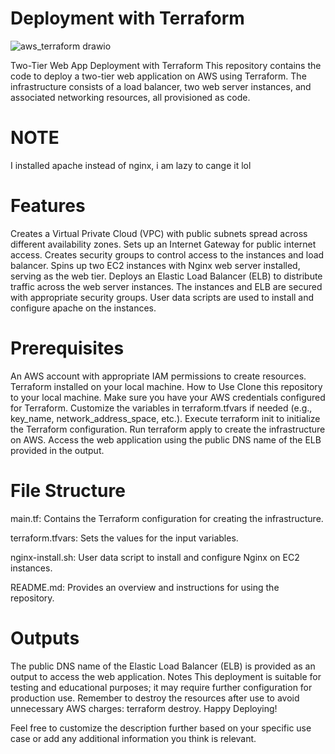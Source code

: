 # Deployment with Terraform
![aws_terraform drawio](https://github.com/taqiyeddinedj/deploy-with-terraform/assets/112349513/2ea11de9-a23c-462f-bf2f-e09b856a892a)

Two-Tier Web App Deployment with Terraform
This repository contains the code to deploy a two-tier web application on AWS using Terraform. The infrastructure consists of a load balancer, two web server instances, and associated networking resources, all provisioned as code.
# NOTE 
I installed apache instead of nginx, i am lazy to cange it lol
# Features
Creates a Virtual Private Cloud (VPC) with public subnets spread across different availability zones.
Sets up an Internet Gateway for public internet access.
Creates security groups to control access to the instances and load balancer.
Spins up two EC2 instances with Nginx web server installed, serving as the web tier.
Deploys an Elastic Load Balancer (ELB) to distribute traffic across the web server instances.
The instances and ELB are secured with appropriate security groups.
User data scripts are used to install and configure apache on the instances.
# Prerequisites
An AWS account with appropriate IAM permissions to create resources.
Terraform installed on your local machine.
How to Use
Clone this repository to your local machine.
Make sure you have your AWS credentials configured for Terraform.
Customize the variables in terraform.tfvars if needed (e.g., key_name, network_address_space, etc.).
Execute terraform init to initialize the Terraform configuration.
Run terraform apply to create the infrastructure on AWS.
Access the web application using the public DNS name of the ELB provided in the output.
# File Structure
main.tf: Contains the Terraform configuration for creating the infrastructure.

terraform.tfvars: Sets the values for the input variables.

nginx-install.sh: User data script to install and configure Nginx on EC2 instances.

README.md: Provides an overview and instructions for using the repository.
# Outputs
The public DNS name of the Elastic Load Balancer (ELB) is provided as an output to access the web application.
Notes
This deployment is suitable for testing and educational purposes; it may require further configuration for production use.
Remember to destroy the resources after use to avoid unnecessary AWS charges: terraform destroy.
Happy Deploying!

Feel free to customize the description further based on your specific use case or add any additional information you think is relevant.
